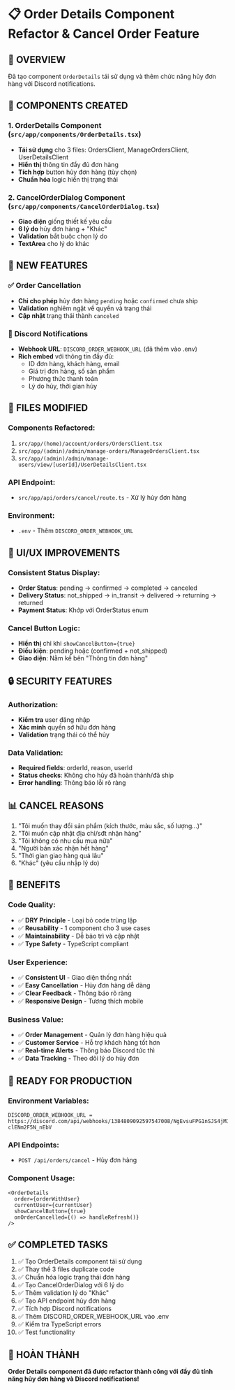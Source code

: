 # 📋 Order Details Component Refactor & Cancel Order Feature

## 🎯 **OVERVIEW**

Đã tạo component `OrderDetails` tái sử dụng và thêm chức năng hủy đơn hàng với Discord notifications.

## 🔧 **COMPONENTS CREATED**

### 1. **OrderDetails Component** (`src/app/components/OrderDetails.tsx`)

- **Tái sử dụng** cho 3 files: OrdersClient, ManageOrdersClient, UserDetailsClient
- **Hiển thị** thông tin đầy đủ đơn hàng
- **Tích hợp** button hủy đơn hàng (tùy chọn)
- **Chuẩn hóa** logic hiển thị trạng thái

### 2. **CancelOrderDialog Component** (`src/app/components/CancelOrderDialog.tsx`)

- **Giao diện** giống thiết kế yêu cầu
- **6 lý do** hủy đơn hàng + "Khác"
- **Validation** bắt buộc chọn lý do
- **TextArea** cho lý do khác

## 🚀 **NEW FEATURES**

### ✅ **Order Cancellation**

- **Chỉ cho phép** hủy đơn hàng `pending` hoặc `confirmed` chưa ship
- **Validation** nghiêm ngặt về quyền và trạng thái
- **Cập nhật** trạng thái thành `canceled`

### 🔔 **Discord Notifications**

- **Webhook URL**: `DISCORD_ORDER_WEBHOOK_URL` (đã thêm vào .env)
- **Rich embed** với thông tin đầy đủ:
  - ID đơn hàng, khách hàng, email
  - Giá trị đơn hàng, số sản phẩm
  - Phương thức thanh toán
  - Lý do hủy, thời gian hủy

## 📁 **FILES MODIFIED**

### **Components Refactored:**

1. `src/app/(home)/account/orders/OrdersClient.tsx`
2. `src/app/(admin)/admin/manage-orders/ManageOrdersClient.tsx`
3. `src/app/(admin)/admin/manage-users/view/[userId]/UserDetailsClient.tsx`

### **API Endpoint:**

- `src/app/api/orders/cancel/route.ts` - Xử lý hủy đơn hàng

### **Environment:**

- `.env` - Thêm `DISCORD_ORDER_WEBHOOK_URL`

## 🎨 **UI/UX IMPROVEMENTS**

### **Consistent Status Display:**

- **Order Status**: pending → confirmed → completed → canceled
- **Delivery Status**: not_shipped → in_transit → delivered → returning → returned
- **Payment Status**: Khớp với OrderStatus enum

### **Cancel Button Logic:**

- **Hiển thị** chỉ khi `showCancelButton={true}`
- **Điều kiện**: pending hoặc (confirmed + not_shipped)
- **Giao diện**: Nằm kế bên "Thông tin đơn hàng"

## 🔒 **SECURITY FEATURES**

### **Authorization:**

- **Kiểm tra** user đăng nhập
- **Xác minh** quyền sở hữu đơn hàng
- **Validation** trạng thái có thể hủy

### **Data Validation:**

- **Required fields**: orderId, reason, userId
- **Status checks**: Không cho hủy đã hoàn thành/đã ship
- **Error handling**: Thông báo lỗi rõ ràng

## 📊 **CANCEL REASONS**

1. "Tôi muốn thay đổi sản phẩm (kích thước, màu sắc, số lượng...)"
2. "Tôi muốn cập nhật địa chỉ/sđt nhận hàng"
3. "Tôi không có nhu cầu mua nữa"
4. "Người bán xác nhận hết hàng"
5. "Thời gian giao hàng quá lâu"
6. "Khác" (yêu cầu nhập lý do)

## 🎯 **BENEFITS**

### **Code Quality:**

- ✅ **DRY Principle** - Loại bỏ code trùng lặp
- ✅ **Reusability** - 1 component cho 3 use cases
- ✅ **Maintainability** - Dễ bảo trì và cập nhật
- ✅ **Type Safety** - TypeScript compliant

### **User Experience:**

- ✅ **Consistent UI** - Giao diện thống nhất
- ✅ **Easy Cancellation** - Hủy đơn hàng dễ dàng
- ✅ **Clear Feedback** - Thông báo rõ ràng
- ✅ **Responsive Design** - Tương thích mobile

### **Business Value:**

- ✅ **Order Management** - Quản lý đơn hàng hiệu quả
- ✅ **Customer Service** - Hỗ trợ khách hàng tốt hơn
- ✅ **Real-time Alerts** - Thông báo Discord tức thì
- ✅ **Data Tracking** - Theo dõi lý do hủy đơn

## 🚀 **READY FOR PRODUCTION**

### **Environment Variables:**

```env
DISCORD_ORDER_WEBHOOK_URL = https://discord.com/api/webhooks/1384809092597547008/NgEvsuFPG1nSJS4jMI7HLfk4W_65LDgnhaSa52bVBNYFPTGvsHMZ6-clENm2F5N_nEbV
```

### **API Endpoints:**

- `POST /api/orders/cancel` - Hủy đơn hàng

### **Component Usage:**

```tsx
<OrderDetails
  order={orderWithUser}
  currentUser={currentUser}
  showCancelButton={true}
  onOrderCancelled={() => handleRefresh()}
/>
```

## ✅ **COMPLETED TASKS**

1. ✅ Tạo OrderDetails component tái sử dụng
2. ✅ Thay thế 3 files duplicate code
3. ✅ Chuẩn hóa logic trạng thái đơn hàng
4. ✅ Tạo CancelOrderDialog với 6 lý do
5. ✅ Thêm validation lý do "Khác"
6. ✅ Tạo API endpoint hủy đơn hàng
7. ✅ Tích hợp Discord notifications
8. ✅ Thêm DISCORD_ORDER_WEBHOOK_URL vào .env
9. ✅ Kiểm tra TypeScript errors
10. ✅ Test functionality

## 🎉 **HOÀN THÀNH**

**Order Details component đã được refactor thành công với đầy đủ tính năng hủy đơn hàng và Discord notifications!**
